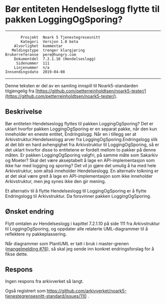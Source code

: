 Bør entiteten Hendelseslogg flytte til pakken LoggingOgSporing?
===============================================================

 ------------------  ---------------------------------
           Prosjekt  Noark 5 Tjenestegresesnitt
           Kategori  Versjon 1.0 beta
        Alvorlighet  kommentar
       Meldingstype  trenger klargjøring
    Brukerreferanse  pere@hungry.com
        Dokumentdel  7.2.1.10 (Hendelseslogg)
         Sidenummer  111
        Linjenummer  n/a
    Innsendingsdato  2019-04-08
 ------------------  ---------------------------------

Denne teksten er del av en samling innspill til Noark5-standarden
tilgjengelig fra [https://github.com/petterreinholdtsen/noark5-tester/](https://github.com/petterreinholdtsen/noark5-tester/).

Beskrivelse
-----------

Bør entiteten Hendelseslogg flyttes til pakken LoggingOgSporing?  Det
er uklart hvorfor pakken LoggingOgSporing er en separat pakke, når den
kun inneholder en eneste entitet, Endringslogg.  Når en i tillegg ser
at Arkivstruktur.Hendelseslogg arver fra LoggingOgSporing.Endringslogg
slik at det blir en hard avhengighet fra Arkivstruktur til
LoggingOgSporing, så er det uklart hvorfor disse to entitetene er
fordelt mellom to pakker på denne måten.  Er pakken LoggingOgSporing
valgfri, på samme måte som Sakarkiv og Moeter?  Skal det være
akseptabelt å lage en API-implementasjon som ikke har med logging og
sporing?  Det vil jo gjøre det umulig å ha med hele Arkivstruktur, som
altså inneholder Hendelseslogg.  En alternativ tolkning er at det skal
være greit å lage en API-implementasjon som ikke inneholder
Arkivstruktur, men jeg synes ikke den gir mening.

Et alternativ til å flytte Hendelseslogg til LoggingOgSporing er å
flytte Endringslogg til Arkivstruktur.  Da forsvinner pakken
LoggingOgSporing.

Ønsket endring
--------------

Flytt omtalen av Hendelseslogg i kapittel 7.2.1.10 på side 111 fra
Arkivstruktur til LoggingOgSporing, og oppdater alle relaterte
UML-diagrammer til å reflektere ny pakkeplassering.

Når diagrammer som PlantUML er tatt i bruk i master-grenen
([mangelmelding #76](https://github.com/arkivverket/noark5-tjenestegrensesnitt-standard/issues/76)),
så skal jeg sende inn konkret endringsforslag for å fikse dette.

Respons
-------

Ingen respons fra arkivverket så langt.

Også registrert som
https://github.com/arkivverket/noark5-tjenestegrensesnitt-standard/issues/110 .
